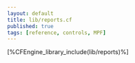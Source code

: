 ```yaml
---
layout: default
title: lib/reports.cf
published: true
tags: [reference, controls, MPF]
---
```


[%CFEngine_library_include(lib/reports)%]
